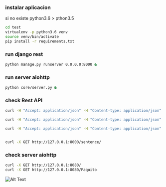 ### instalar aplicacion
si no existe python3.6 > pthon3.5
```sh
cd test
virtualenv -p python3.6 venv
source venv/bin/activate
pip install -r requirements.txt
```

### run django rest

```sh
python manage.py runserver 0.0.0.0:8000 &
```


### run server aiohttp
```sh
python core/server.py &
```

### check Rest API
```sh
curl -H "Accept: application/json" -H "Content-type: application/json" -X POST -d '{"title" : "one","sentence": "first sentence"}' http://127.0.0.1:8000/sentence/

curl -H "Accept: application/json" -H "Content-type: application/json" -X POST -d '{"title" : "two","sentence": "second sentence"}' http://127.0.0.1:8000/sentence/

curl -H "Accept: application/json" -H "Content-type: application/json" -X POST -d '{"title" : "tree","sentence": "third sentence"}' http://127.0.0.1:8000/sentence/


curl -X GET http://127.0.0.1:8000/sentence/

```

### check server aiohttp
```sh
curl -X GET http://127.0.0.1:8080/
curl -X GET http://127.0.0.1:8080/Paquito
```

![Alt Text](https://giphy.com/gifs/claire-danes-pqkBgz8JkfGrC)


